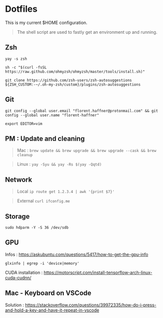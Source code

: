 # Dotfiles

This is my current $HOME configuration.

> The shell script are used to fastly get an environment up and running.

## Zsh

`yay -s zsh`

`sh -c "$(curl -fsSL https://raw.github.com/ohmyzsh/ohmyzsh/master/tools/install.sh)"`

`git clone https://github.com/zsh-users/zsh-autosuggestions ${ZSH_CUSTOM:-~/.oh-my-zsh/custom}/plugins/zsh-autosuggestions`

## Git

`git config --global user.email "florent.haffner@protonmail.com" && git config --global user.name "florent-haffner"`

`export EDITOR=vim`

## PM : Update and cleaning

> Mac : `brew update && brew upgrade && brew upgrade --cask && brew cleanup`

> Linux : `yay -Syu && yay -Rs $(yay -Qqtd)`

## Network

> Local `ip route get 1.2.3.4 | awk '{print $7}'`

> External `curl ifconfig.me`

## Storage

`sudo hdparm -Y -S 36 /dev/sdb`

## GPU

Infos : https://askubuntu.com/questions/5417/how-to-get-the-gpu-info

`glxinfo | egrep -i 'device|memory'`

CUDA installation : https://motorscript.com/install-tensorflow-arch-linux-cuda-cudnn/

## Mac - Keyboard on VSCode

Solution : https://stackoverflow.com/questions/39972335/how-do-i-press-and-hold-a-key-and-have-it-repeat-in-vscode
